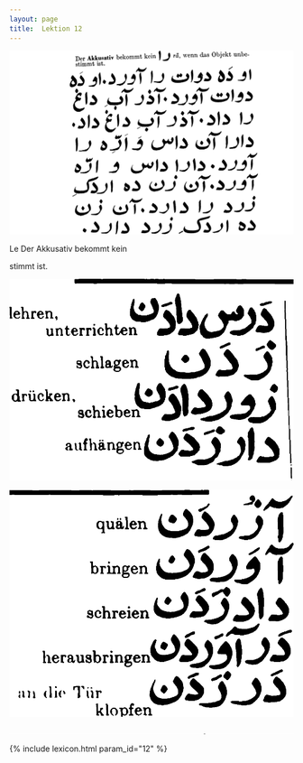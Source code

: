 ```yaml
---
layout: page
title:  Lektion 12
---
```



![image](/assets/s/022.png-03.png)

Le Der Akkusativ bekommt kein

stimmt ist.


![image](/assets/s/2col/022.png-11_1L.png)

![image](/assets/s/2col/022.png-11_2R.png)

![image](/assets/s/022.png-12.png)


{% include lexicon.html param_id="12" %}
